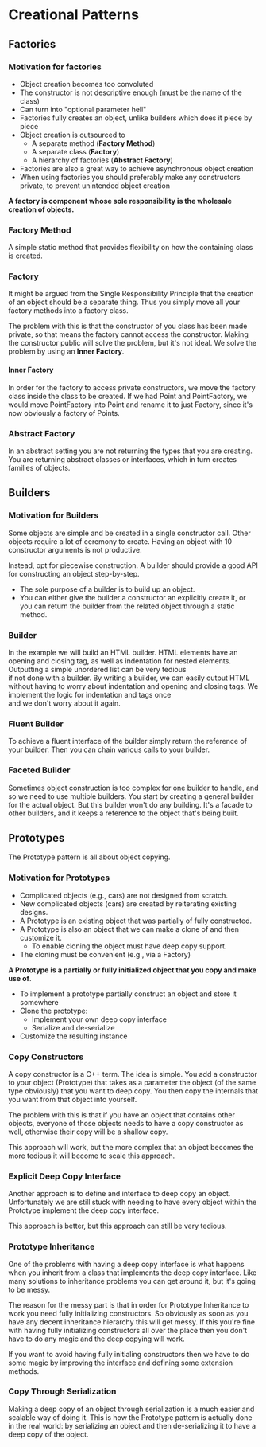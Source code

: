 # Creational Patterns

## Factories

### Motivation for factories

- Object creation becomes too convoluted
- The constructor is not descriptive enough (must be the name of the class)
- Can turn into "optional parameter hell"
- Factories fully creates an object, unlike builders which does it piece by piece
- Object creation is outsourced to
  - A separate method (**Factory Method**)
  - A separate class (**Factory**)
  - A hierarchy of factories (**Abstract Factory**)
- Factories are also a great way to achieve asynchronous object creation
- When using factories you should preferably make any constructors private, to prevent unintended object creation

**A factory is component whose sole responsibility is the wholesale creation of objects.**

### Factory Method

A simple static method that provides flexibility on how the containing class is created.

### Factory

It might be argued from the Single Responsibility Principle that the creation of an object should be a separate thing. Thus you simply move all your factory methods into a factory class.

The problem with this is that the constructor of you class has been made private, so that means the factory cannot access the constructor. Making the constructor public will solve the problem, but it's not ideal. We solve the problem by using an **Inner Factory**.

#### Inner Factory

In order for the factory to access private constructors, we move the factory class inside the class to be created. If we had Point and PointFactory, we would move PointFactory into Point and rename it to just Factory, since it's now obviously a factory of Points.

### Abstract Factory

In an abstract setting you are not returning the types that you are creating.
You are returning abstract classes or interfaces, which in turn creates families of objects.

## Builders

### Motivation for Builders

Some objects are simple and be created in a single constructor call.
Other objects require a lot of ceremony to create.
Having an object with 10 constructor arguments is not productive.

Instead, opt for piecewise construction.
A builder should provide a good API for constructing an object step-by-step.

- The sole purpose of a builder is to build up an object.
- You can either give the builder a constructor an explicitly create it,
or you can return the builder  from the related object through a static method.

### Builder

In the example we will build an HTML builder. HTML elements have an opening and closing tag,
as well as indentation for nested elements. Outputting a simple unordered list can be very tedious  
if not done with a builder. By writing a builder, we can easily output HTML without having to worry
about indentation and opening and closing tags. We implement the logic for indentation and tags once  
and we don't worry about it again.

### Fluent Builder

To achieve a fluent interface of the builder simply return the reference of your builder.
Then you can chain various calls to your builder.

### Faceted Builder

Sometimes object construction is too complex for one builder to handle, and so we need
to use multiple builders. You start by creating a general builder for the actual object.
But this builder won't do any building. It's a facade to other builders, and it keeps a reference
to the object that's being built.

## Prototypes

The Prototype pattern is all about object copying.

### Motivation for Prototypes

- Complicated objects (e.g., cars) are not designed from scratch.
- New complicated objects (cars) are created by reiterating existing designs.
- A Prototype is an existing object that was partially of fully constructed.
- A Prototype is also an object that we can make a clone of and then customize it.
  - To enable cloning the object must have deep copy support.
- The cloning must be convenient (e.g., via a Factory)

**A Prototype is a partially or fully initialized object that you copy and make use of**.

- To implement a prototype partially construct an object and store it somewhere
- Clone the prototype:
  - Implement your own deep copy interface
  - Serialize and de-serialize
- Customize the resulting instance

### Copy Constructors

A copy constructor is a C++ term. The idea is simple.
You add a constructor to your object (Prototype) that takes as a parameter the object (of the same type obviously)
that you want to deep copy. You then copy the internals that you want from that object into yourself.

The problem with this is that if you have an object that contains other objects, everyone of those objects needs
to have a copy constructor as well, otherwise their copy will be a shallow copy.

This approach will work, but the more complex that an object becomes the more tedious it will become to scale this approach.

### Explicit Deep Copy Interface

Another approach is to define and interface to deep copy an object.
Unfortunately we are still stuck with needing to have every object within the Prototype
implement the deep copy interface.

This approach is better, but this approach can still be very tedious.

### Prototype Inheritance

One of the problems with having a deep copy interface is what happens when you inherit from a class that
implements the deep copy interface. Like many solutions to inheritance problems you can get around it,
but it's going to be messy.

The reason for the messy part is that in order for Prototype Inheritance to work you need fully initializing constructors. So obviously as soon as you have any decent inheritance hierarchy this will get messy. If this you're fine with having fully initializing constructors all over the place then you don't have to do any magic and the deep copying will work.

If you want to avoid having fully initialing constructors then we have to do some magic by improving the interface and defining some extension methods.

### Copy Through Serialization

Making a deep copy of an object through serialization is a much easier and scalable way of doing it.
This is how the Prototype pattern is actually done in the real world: by serializing an object and then de-serializing it to have a deep copy of the object.

